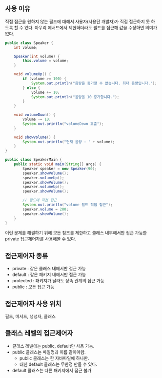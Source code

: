 ## 사용 이유

직접 접근을 원하지 않는 필드에 대해서 사용자(사용단 개발자)가 직접 접근하지 못 하도록 할 수 있다. 아무리 메서드에서 제한하더라도 필드를 접근해 값을 수정하면 의미가 없다.

```java
public class Speaker {
    int volume;

    Speaker(int volume) {
        this.volume = volume;
    }

    void volumeUp() {
        if (volume >= 100) {
            System.out.println("음량을 증가할 수 없습니다. 최대 음량입니다.");
        } else {
            volume += 10;
            System.out.println("음량을 10 증가합니다.");
        }
    }

    void volumeDown() {
        volume -= 10;
        System.out.println("volumeDown 호출");
    }

    void showVolume() {
        System.out.println("현재 음량 : " + volume);
    }
}
```

```java
public class SpeakerMain {
    public static void main(String[] args) {
        Speaker speaker = new Speaker(90);
        speaker.showVolume();
        speaker.volumeUp();
        speaker.showVolume();
        speaker.volumeUp();
        speaker.showVolume();

        // 필드에 직접 접근
        System.out.println("volume 필드 직접 접근");
        speaker.volume = 200;
        speaker.showVolume();
    }
}
```

이런 문제를 해결하기 위해 모든 참조를 제한하고 클래스 내부에서만 접근 가능한 private 접근제어자를 사용해볼 수 있다.

## 접근제어자 종류

- private : 같은 클래스 내에서만 접근 가능
- default : 같은 패키지 내에서만 접근 가능
- protected : 패키지가 달라도 상속 관계의 접근 가능
- public : 모든 접근 가능

## 접근제어자 사용 위치

필드, 메서드, 생성자, 클래스

## 클래스 레벨의 접근제어자

- 클래스 레벨에는 public, default만 사용 가능.
- public 클래스는 파일명과 이름 같아야함.
    - public 클래스는 한 자바파일에 하나만.
    - 대신 default 클래스는 무한정 만들 수 있다.
- default 클래스는 다른 패키지에서 접근 불가